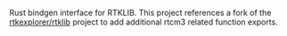 Rust bindgen interface for RTKLIB. This project references a fork of the [rtkexplorer/rtklib](https://github.com/rtklibexplorer/RTKLIB/releases) project to add additional rtcm3 related function exports.
